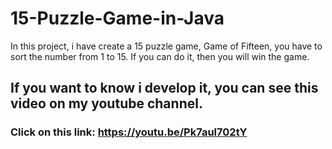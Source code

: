 # 15-Puzzle-Game-in-Java
In this project, i have create a 15 puzzle game, Game of Fifteen, you have to sort the number from 1 to 15.
If you can do it, then you will win the game.

## If you want to know i develop it, you can see this video on my youtube channel.
### Click on this link: https://youtu.be/Pk7aul702tY
